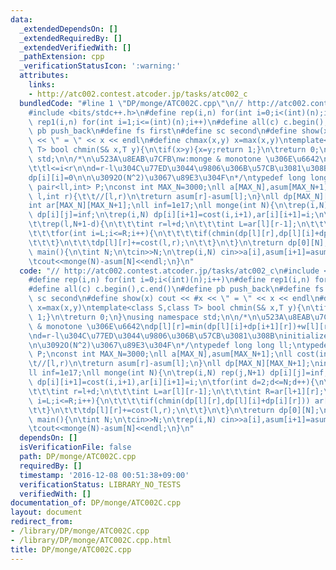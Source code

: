 ```yaml
---
data:
  _extendedDependsOn: []
  _extendedRequiredBy: []
  _extendedVerifiedWith: []
  _pathExtension: cpp
  _verificationStatusIcon: ':warning:'
  attributes:
    links:
    - http://atc002.contest.atcoder.jp/tasks/atc002_c
  bundledCode: "#line 1 \"DP/monge/ATC002C.cpp\"\n// http://atc002.contest.atcoder.jp/tasks/atc002_c\n\
    #include <bits/stdc++.h>\n#define rep(i,n) for(int i=0;i<(int)(n);i++)\n#define\
    \ rep1(i,n) for(int i=1;i<=(int)(n);i++)\n#define all(c) c.begin(),c.end()\n#define\
    \ pb push_back\n#define fs first\n#define sc second\n#define show(x) cout << #x\
    \ << \" = \" << x << endl\n#define chmax(x,y) x=max(x,y)\ntemplate<class S,class\
    \ T> bool chmin(S& x,T y){\n\tif(x>y){x=y;return 1;}\n\treturn 0;\n}\nusing namespace\
    \ std;\n\n/*\n\u523A\u8EAB\u7CFB\nw:monge & monotone \u306E\u6642\ndp[l][r]=min(dp[l][i]+dp[i+1][r])+w[l][r]\n\
    \t\tl<=i<r\n\nd=r-l\u304C\u77ED\u3044\u9806\u306B\u57CB\u3081\u308B\ninitialize\n\
    dp[i][i]=0\n\n\u3092O(N^2)\u3067\u89E3\u304F\n*/\ntypedef long long ll;\ntypedef\
    \ pair<ll,int> P;\nconst int MAX_N=3000;\nll a[MAX_N],asum[MAX_N+1];\nll cost(int\
    \ l,int r){\t\t//[l,r)\n\treturn asum[r]-asum[l];\n}\nll dp[MAX_N][MAX_N+1];\n\
    int ar[MAX_N][MAX_N+1];\nll inf=1e17;\nll monge(int N){\n\trep(i,N) rep(j,N+1)\
    \ dp[i][j]=inf;\n\trep(i,N) dp[i][i+1]=cost(i,i+1),ar[i][i+1]=i;\n\tfor(int d=2;d<=N;d++){\n\
    \t\trep(l,N+1-d){\n\t\t\tint r=l+d;\n\t\t\tint L=ar[l][r-1];\n\t\t\tint R=ar[l+1][r];\n\
    \t\t\tfor(int i=L;i<=R;i++){\n\t\t\t\tif(chmin(dp[l][r],dp[l][i]+dp[i][r])) ar[l][r]=i;\n\
    \t\t\t}\n\t\t\tdp[l][r]+=cost(l,r);\n\t\t}\n\t}\n\treturn dp[0][N];\n}\n\n\nint\
    \ main(){\n\tint N;\n\tcin>>N;\n\trep(i,N) cin>>a[i],asum[i+1]=asum[i]+a[i];\n\
    \tcout<<monge(N)-asum[N]<<endl;\n}\n"
  code: "// http://atc002.contest.atcoder.jp/tasks/atc002_c\n#include <bits/stdc++.h>\n\
    #define rep(i,n) for(int i=0;i<(int)(n);i++)\n#define rep1(i,n) for(int i=1;i<=(int)(n);i++)\n\
    #define all(c) c.begin(),c.end()\n#define pb push_back\n#define fs first\n#define\
    \ sc second\n#define show(x) cout << #x << \" = \" << x << endl\n#define chmax(x,y)\
    \ x=max(x,y)\ntemplate<class S,class T> bool chmin(S& x,T y){\n\tif(x>y){x=y;return\
    \ 1;}\n\treturn 0;\n}\nusing namespace std;\n\n/*\n\u523A\u8EAB\u7CFB\nw:monge\
    \ & monotone \u306E\u6642\ndp[l][r]=min(dp[l][i]+dp[i+1][r])+w[l][r]\n\t\tl<=i<r\n\
    \nd=r-l\u304C\u77ED\u3044\u9806\u306B\u57CB\u3081\u308B\ninitialize\ndp[i][i]=0\n\
    \n\u3092O(N^2)\u3067\u89E3\u304F\n*/\ntypedef long long ll;\ntypedef pair<ll,int>\
    \ P;\nconst int MAX_N=3000;\nll a[MAX_N],asum[MAX_N+1];\nll cost(int l,int r){\t\
    \t//[l,r)\n\treturn asum[r]-asum[l];\n}\nll dp[MAX_N][MAX_N+1];\nint ar[MAX_N][MAX_N+1];\n\
    ll inf=1e17;\nll monge(int N){\n\trep(i,N) rep(j,N+1) dp[i][j]=inf;\n\trep(i,N)\
    \ dp[i][i+1]=cost(i,i+1),ar[i][i+1]=i;\n\tfor(int d=2;d<=N;d++){\n\t\trep(l,N+1-d){\n\
    \t\t\tint r=l+d;\n\t\t\tint L=ar[l][r-1];\n\t\t\tint R=ar[l+1][r];\n\t\t\tfor(int\
    \ i=L;i<=R;i++){\n\t\t\t\tif(chmin(dp[l][r],dp[l][i]+dp[i][r])) ar[l][r]=i;\n\t\
    \t\t}\n\t\t\tdp[l][r]+=cost(l,r);\n\t\t}\n\t}\n\treturn dp[0][N];\n}\n\n\nint\
    \ main(){\n\tint N;\n\tcin>>N;\n\trep(i,N) cin>>a[i],asum[i+1]=asum[i]+a[i];\n\
    \tcout<<monge(N)-asum[N]<<endl;\n}\n"
  dependsOn: []
  isVerificationFile: false
  path: DP/monge/ATC002C.cpp
  requiredBy: []
  timestamp: '2016-12-08 00:51:38+09:00'
  verificationStatus: LIBRARY_NO_TESTS
  verifiedWith: []
documentation_of: DP/monge/ATC002C.cpp
layout: document
redirect_from:
- /library/DP/monge/ATC002C.cpp
- /library/DP/monge/ATC002C.cpp.html
title: DP/monge/ATC002C.cpp
---
```

